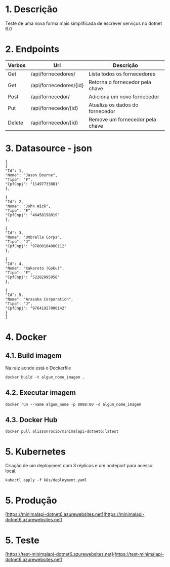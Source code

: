 # 1. Descrição

Teste de uma nova forma mais simplificada de escrever serviços no dotnet 6.0

# 2. Endpoints

| Verbos | Url                    | Descrição                       |
| ------ | ---------------------- | ------------------------------- |
| Get    | /api/fornecedores/     | Lista todos os fornecedores     |
| Get    | /api/fornecedores/{id} | Retorna o fornecedor pela chave |
| Post   | /api/fornecedor/       | Adiciona um novo fornecedor     |
| Put    | /api/fornecedor/{id}   | Atualiza os dados do fornecedor |
| Delete | /api/fornecedor/{id}   | Remove um fornecedor pela chave |

# 3. Datasource - json

```
[
{
"Id": 1,
"Nome": "Jason Bourne",
"Tipo": "F",
"CpfCnpj": "11497733081"
},

{
"Id": 2,
"Nome": "John Wick",
"Tipo": "F",
"CpfCnpj": "46458198019"
},

{
"Id": 3,
"Nome": "Umbrella Corps",
"Tipo": "J",
"CpfCnpj": "97800104000112"
},

{
"Id": 4,
"Nome": "Kakaroto (Goku)",
"Tipo": "F",
"CpfCnpj": "52282995058"
},

{
"Id": 5,
"Nome": "Arasaka Corporation",
"Tipo": "J",
"CpfCnpj": "97641927000142"
}
]

```

# 4. Docker

## 4.1. Build imagem

Na raiz aonde está o Dockerfile

```
docker build -t algum_nome_imagem .
```

## 4.2. Executar imagem

```
docker run --name algum_nome -p 8088:80 -d algum_nome_imagem
```

## 4.3. Docker Hub

```
docker pull alissonrocio/minimalapi-dotnet6:latest
```

# 5. Kubernetes

Criação de um deployment com 3 réplicas e um nodeport para acesso local.

```
kubectl apply -f k8s/deployment.yaml
```

# 5. Produção

[https://minimalapi-dotnet6.azurewebsites.net](https://minimalapi-dotnet6.azurewebsites.net)

# 5. Teste 

[https://test-minimalapi-dotnet6.azurewebsites.net](https://test-minimalapi-dotnet6.azurewebsites.net)
